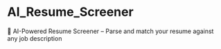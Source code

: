 # AI_Resume_Screener
📄 AI-Powered Resume Screener – Parse and match your resume against any job description
